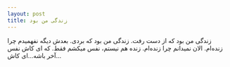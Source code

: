 ```yaml
---
layout: post
title: زندگی من بود
---
```


زندگی من بود که از دست رفت. زندگی من بود که بردی. بعدش دیگه نفهمیدم چرا زنده‌ام. الان نمیدانم چرا زنده‌ام. زنده هم نیستم، نفس میکشم فقط. که ای کاش نفس آخر باشه...ای کاش...
